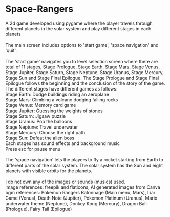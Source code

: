 # Space-Rangers
A 2d game developed using pygame where the player travels through different planets in the solar system and play different stages in each planets<br>
<br>
The main screen includes options to 'start game', 'space navigation' and 'quit'.<br>
<br>
The 'start game' navigates you to level selection screen where there are total of 11 stages, Stage Prologue, Stage Earth, Stage Mars, Stage Venus, Stage Jupiter, Stage Saturn, Stage Neptune, Stage Uranus, Stage Mercury, Stage Sun and Stage Final Epilogue. The Stage Prologue and Stage Final Epilogue follows the beginning and the conclusion of the story of the game. The different stages have different games as follows:<br>
  Stage Earth: Dodge buildings riding an aeroplane<br>
  Stage Mars: Climbing a volcano dodging falling rocks<br>
  Stage Venus: Memory card game<br>
  Stage Jupiter: Guessing the weights of stones<br>
  Stage Saturn: Jigsaw puzzle<br>
  Stage Uranus: Pop the balloons<br>
  Stage Neptune: Travel underwater<br>
  Stage Mercury: Choose the right path<br>
  Stage Sun: Defeat the alien boss<br>
Each stages has sound effects and background music<br>
Press esc for pause menu <br>
<br>
The 'space navigation' lets the players to fly a rocket starting from Earth to different parts of the solar system. The solar system has the Sun and eight planets with visible orbits for the planets.<br>
<br>
I do not own any of the images or sounds (musics) used.<br>
image references: freepik and flaticons, AI generated images from Canva <br>
bgm references: Pokemon Rangers Batonnage (Main menu, Mars), Liar Game (Venus), Death Note (Jupiter), Pokemon Platinum (Uranus), Mario underwater theme (Neptune), Donkey Kong (Mercury), Dragon Ball (Prologue), Fairy Tail (Epilogue) <br>
